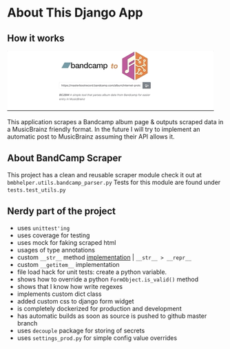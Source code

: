 # About This Django App

## How it works

![Bandcamp 2 MusicBrainz helper](./bc2mb.gif)

This application scrapes a Bandcamp album page & outputs scraped data in a MusicBrainz friendly format.
In the future I will try to implement an automatic post to MusicBrainz assuming their API allows it.

## About BandCamp Scraper

This project has a clean and reusable scraper module check it out at `bmbhelper.utils.bandcamp_parser.py`
Tests for this module are found under `tests.test_utils.py`

## Nerdy part of the project

* uses `unittest'ing`
* uses coverage for testing
* uses mock for faking scraped html
* usages of type annotations
* custom `__str__` method [implementation][2] | `__str__ > __repr__`
* custom `__getitem__` implementation
* file load hack for unit tests:  create a python variable.
* shows how to override a python `FormObject.is_valid()` method
* shows that I know how write regexes
* implements custom dict class
* added custom css to django form widget
* is completely dockerized for production and development
* has automatic builds as soon as source is pushed to github master branch
* uses `decouple` package for storing of secrets
* uses `settings_prod.py` for simple config value overrides

[1]: https://archive.fo/4GpAc "django testing 101"
[2]: https://pythonprogramming.net/__str__-__repr__-intermediate-python-tutorial/
[3]: https://chriskief.com/2012/12/16/override-django-form-is_valid/
[4]: https://github.com/konradhalas/dacite
[4.1]: https://stackoverflow.com/questions/53376099/python-dataclass-from-dict
[5]: https://stackoverflow.com/questions/35282222/in-python-how-do-i-cast-a-class-object-to-a-dict
[6]: https://andrearobertson.com/2017/06/17/django-example-creating-a-custom-form-field-widget/ "render widget"
[7]: https://github.com/django/django/tree/master/django/forms/templates/django/forms/widgets
[8]: https://stackoverflow.com/questions/11047621/is-it-safe-to-use-os-environ-setdefault
[9]: https://stackoverflow.com/questions/43570838/how-do-you-use-python-decouple-to-load-a-env-file-outside-the-expected-paths
[10]: https://simpleisbetterthancomplex.com/2015/11/26/package-of-the-week-python-decouple.html
[11]: https://medium.com/machine-learning-world/deploying-on-aws-free-tire-with-docker-and-fabric-d9eca7c629e6